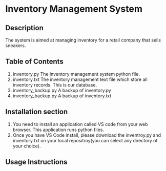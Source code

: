 # Inventory Management System

## Description
The system is aimed at managing inventory for a retail company that sells sneakers.

## Table of Contents
1. inventory.py          The inventory management system python file.
2. inventory.txt         The inventory management text file which store all inventory records. This is our database.
3. inventory_backup.py   A backup of inventory.py
4. inventory_backup.py   A backup of inventory.txt

## Installation section
1. You need to install an application called VS code from your web browser. This application runs python files.
2. Once you have VS Code install, please download the inventroy.py and inventory.txt on your local repositroy(you can select any directory of your choice).

## Usage Instructions
